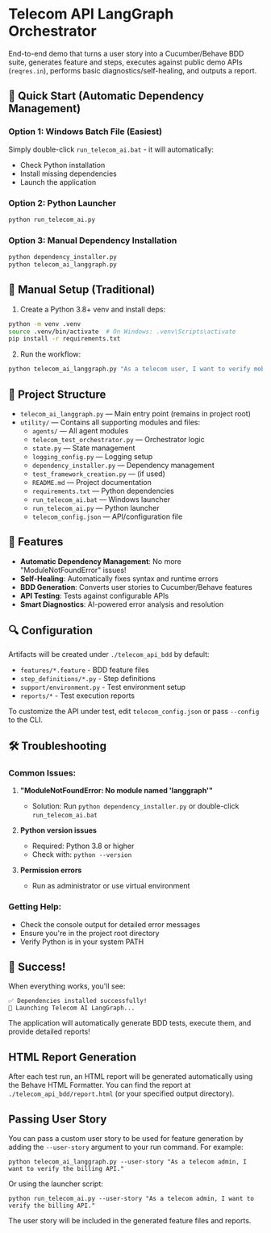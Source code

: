 # Telecom API LangGraph Orchestrator

End-to-end demo that turns a user story into a Cucumber/Behave BDD suite, generates feature and steps, executes against public demo APIs (`reqres.in`), performs basic diagnostics/self-healing, and outputs a report.

## 🚀 Quick Start (Automatic Dependency Management)

### Option 1: Windows Batch File (Easiest)
Simply double-click `run_telecom_ai.bat` - it will automatically:
- Check Python installation
- Install missing dependencies
- Launch the application

### Option 2: Python Launcher
```bash
python run_telecom_ai.py
```

### Option 3: Manual Dependency Installation
```bash
python dependency_installer.py
python telecom_ai_langgraph.py
```

## 🔧 Manual Setup (Traditional)

1. Create a Python 3.8+ venv and install deps:

```bash
python -m venv .venv
source .venv/bin/activate  # On Windows: .venv\Scripts\activate
pip install -r requirements.txt
```

2. Run the workflow:

```bash
python telecom_ai_langgraph.py "As a telecom user, I want to verify mobile data usage API"
```

## 📁 Project Structure

- `telecom_ai_langgraph.py` — Main entry point (remains in project root)
- `utility/` — Contains all supporting modules and files:
    - `agents/` — All agent modules
    - `telecom_test_orchestrator.py` — Orchestrator logic
    - `state.py` — State management
    - `logging_config.py` — Logging setup
    - `dependency_installer.py` — Dependency management
    - `test_framework_creation.py` — (if used)
    - `README.md` — Project documentation
    - `requirements.txt` — Python dependencies
    - `run_telecom_ai.bat` — Windows launcher
    - `run_telecom_ai.py` — Python launcher
    - `telecom_config.json` — API/configuration file

## 🎯 Features

- **Automatic Dependency Management**: No more "ModuleNotFoundError" issues!
- **Self-Healing**: Automatically fixes syntax and runtime errors
- **BDD Generation**: Converts user stories to Cucumber/Behave features
- **API Testing**: Tests against configurable APIs
- **Smart Diagnostics**: AI-powered error analysis and resolution

## 🔍 Configuration

Artifacts will be created under `./telecom_api_bdd` by default:
- `features/*.feature` - BDD feature files
- `step_definitions/*.py` - Step definitions
- `support/environment.py` - Test environment setup
- `reports/*` - Test execution reports

To customize the API under test, edit `telecom_config.json` or pass `--config` to the CLI.

## 🛠️ Troubleshooting

### Common Issues:

1. **"ModuleNotFoundError: No module named 'langgraph'"**
   - Solution: Run `python dependency_installer.py` or double-click `run_telecom_ai.bat`

2. **Python version issues**
   - Required: Python 3.8 or higher
   - Check with: `python --version`

3. **Permission errors**
   - Run as administrator or use virtual environment

### Getting Help:
- Check the console output for detailed error messages
- Ensure you're in the project root directory
- Verify Python is in your system PATH

## 🎉 Success!

When everything works, you'll see:
```
✅ Dependencies installed successfully!
🚀 Launching Telecom AI LangGraph...
```

The application will automatically generate BDD tests, execute them, and provide detailed reports!

## HTML Report Generation

After each test run, an HTML report will be generated automatically using the Behave HTML Formatter. You can find the report at `./telecom_api_bdd/report.html` (or your specified output directory).

## Passing User Story

You can pass a custom user story to be used for feature generation by adding the `--user-story` argument to your run command. For example:

```
python telecom_ai_langgraph.py --user-story "As a telecom admin, I want to verify the billing API."
```

Or using the launcher script:

```
python run_telecom_ai.py --user-story "As a telecom admin, I want to verify the billing API."
```

The user story will be included in the generated feature files and reports.